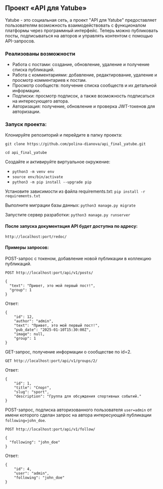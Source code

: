 ## Проект «API для Yatube»

Yatube - это социальная сеть, а проект "API для Yatube" предоставляет пользователям возможность взаимодействовать с функционалом платформы через программный интерфейс. Теперь можно публиковать посты, подписываться на авторов и управлять контентом с помощью API-запросов.

### Реализованы возможности

- Работа с постами: создание, обновление, удаление и получение списка публикаций.
- Работа с комментариями: добавление, редактирование, удаление и просмотр комментариев к постам.
- Просмотр сообществ: получение списка сообществ и их детальной информации.
- Подписки: просмотр подписок, а также возможность подписаться на интересующего автора.
- Авторизация: получение, обновление и проверка JWT-токенов для авторизации.

### Запуск проекта:

Клонируйте репозиторий и перейдите в папку проекта:

`git clone https://github.com/polina-dianova/api_final_yatube.git`

`cd api_final_yatube`


Создайте и активируйте виртуальное окружение:

+ `python3 -m venv env`
+ `source env/bin/activate`
+ `python3 -m pip install --upgrade pip`

Установите зависимости из файла requirements.txt:
`pip install -r requirements.txt`

Выполните миграции базы данных:
`python3 manage.py migrate`

Запустите сервер разработки:
`python3 manage.py runserver`
#### После запуска документация API будет доступна по адресу:
`http://localhost:port/redoc/`

#### Примеры запросов:

POST-запрос с токеном, добавление новой публикации в коллекцию публикаций.

`POST http://localhost:port/api/v1/posts/`

```
{
  "text": "Привет, это мой первый пост!",
  "group": 1
}
```

Ответ:

```
{
    "id": 12,
    "author": "admin",
    "text": "Привет, это мой первый пост!",
    "pub_date": "2025-01-10T15:30:00Z",
    "image": null,
    "group": 1
}
```


GET-запрос, получение информации о сообществе по id=2.

`GET http://localhost:port/api/v1/groups/2/`

Ответ:

```
{
    "id": 1,
    "title": "Спорт",
    "slug": "sport",
    "description": "Группа для обсуждения спортивных событий."
}
```

POST-запрос, подписка авторизованного пользователя `user=admin` от имени которого сделан запрос на автора интересующей публикации `following=john_doe`.

`POST http://localhost:port/api/v1/follow/`

```
{
  "following": "john_doe"
}
```

Ответ:

```
{
    "id": 4,
    "user": "admin",
    "following": "john_doe"
}
```
